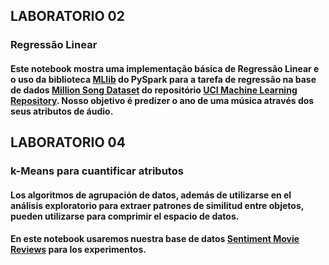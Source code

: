 

## LABORATORIO 02
### **Regressão Linear**

#### Este notebook mostra uma implementação básica de Regressão Linear e o uso da biblioteca [MLlib](http://spark.apache.org/docs/1.4.0/api/python/pyspark.ml.html) do PySpark para a tarefa de regressão na base de dados [Million Song Dataset](http://labrosa.ee.columbia.edu/millionsong/) do repositório [UCI Machine Learning Repository](https://archive.ics.uci.edu/ml/datasets/YearPredictionMSD). Nosso objetivo é predizer o ano de uma música através dos seus atributos de áudio.

## LABORATORIO 04
### **k-Means para cuantificar atributos**

#### Los algoritmos de agrupación de datos, además de utilizarse en el análisis exploratorio para extraer patrones de similitud entre objetos, pueden utilizarse para comprimir el espacio de datos.

#### En este notebook usaremos nuestra base de datos [Sentiment Movie Reviews](http://spark.apache.org/docs/1.4.0/api/python/pyspark.ml.html)  para los experimentos.

